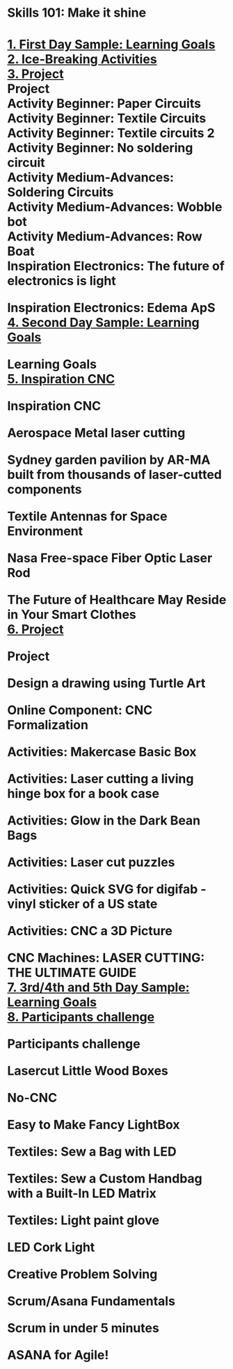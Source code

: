 <HTML>
<h1>Skills 101: Make it shine <h1/>  
<div>
</div>
<div>
<p class="p1"><span class="s2"><a href="https://docs.google.com/document/d/18hnCAKtErFyLZ7Q0TTE4hTFRT5XQaSNrPP_oWJEGZWY/edit">1. First Day Sample: Learning Goals</a></span>&nbsp;<br /> <a href="https://docs.google.com/document/d/18hnCAKtErFyLZ7Q0TTE4hTFRT5XQaSNrPP_oWJEGZWY/edit"><span class="s2">2. Ice-Breaking Activities</span></a> &nbsp;&nbsp;<br /> <a href="https://classroom.google.com/u/1/w/MTI3MjU2MTQwMjU1/tc/MTI3MzkzMzg3MjYz"><span class="s2">3. Project</span></a><br /> Project<br /> Activity Beginner: Paper Circuits &nbsp;<br /> Activity Beginner: Textile Circuits &nbsp;<br /> Activity Beginner: Textile circuits 2<br /> Activity Beginner: No soldering circuit &nbsp;<br /> Activity Medium-Advances: Soldering Circuits<br /> Activity Medium-Advances: Wobble bot<br /> Activity Medium-Advances: Row Boat &nbsp;<br /> Inspiration Electronics: The future of electronics is light</p>
</div>
<div>
<p class="p3"><span class="s3">Inspiration Electronics: Edema ApS<br /> <a href="https://classroom.google.com/u/1/w/MTI3MjU2MTQwMjU1/tc/MTI3NDM1NDYyMjc2"><span class="s2">4. Second Day Sample: Learning Goals</span></a></span></p>
</div>
<div>
<p class="p3"><span class="s3">Learning Goals<br /> <a href="https://classroom.google.com/u/1/w/MTI3MjU2MTQwMjU1/tc/MTI3NDM1ODYwODk1"><span class="s2">5. Inspiration CNC</span></a></span></p>
</div>
<div>
<p class="p1">Inspiration CNC</p>
</div>
<div>
<p class="p1">Aerospace Metal laser cutting</p>
</div>
<div>
<p class="p1">Sydney garden pavilion by AR-MA built from thousands of laser-cutted components &nbsp;</p>
</div>
<div>
<p class="p1">Textile Antennas for Space Environment</p>
</div>
<div>
<p class="p1">Nasa Free-space Fiber Optic Laser Rod &nbsp;</p>
</div>
<div>
<p class="p1">The Future of Healthcare May Reside in Your Smart Clothes<br /> <a href="https://classroom.google.com/u/1/w/MTI3MjU2MTQwMjU1/tc/MTI3NDY0MTk4MTc5"><span class="s2">6. Project</span></a> &nbsp;</p>
</div>
<div>
<p class="p1">Project</p>
</div>
<div>
<p class="p1">Design a drawing using Turtle Art &nbsp;</p>
</div>
<div>
<p class="p1">Online Component: CNC Formalization &nbsp;</p>
</div>
<div>
<p class="p1">Activities: Makercase Basic Box</p>
</div>
<div>
<p class="p1">Activities: Laser cutting a living hinge box for a book case &nbsp;</p>
</div>
<div>
<p class="p1">Activities: Glow in the Dark Bean Bags &nbsp;</p>
</div>
<div>
<p class="p1">Activities: Laser cut puzzles</p>
</div>
<div>
<p class="p1">Activities: Quick SVG for digifab - vinyl sticker of a US state &nbsp;</p>
</div>
<div>
<p class="p1">Activities: CNC a 3D Picture &nbsp;</p>
</div>
<div>
<p class="p3"><span class="s3">CNC Machines: LASER CUTTING: THE ULTIMATE GUIDE &nbsp;<br /> <a href="https://classroom.google.com/u/1/w/MTI3MjU2MTQwMjU1/tc/MTI3NDc5MzU5MDcw"><span class="s2">7. 3rd/4th and 5th Day Sample: Learning Goals</span></a> &nbsp;<br /> <a href="https://classroom.google.com/u/1/w/MTI3MjU2MTQwMjU1/tc/MTI3NDc5NDExODA2"><span class="s2">8. Participants challenge</span></a> </span></p>
</div>
<div>
<p class="p1">Participants challenge</p>
</div>
<div>
<p class="p1">Lasercut Little Wood Boxes</p>
</div>
<div>
<p class="p1">No-CNC &nbsp;</p>
</div>
<div>
<p class="p1">Easy to Make Fancy LightBox</p>
</div>
<div>
<p class="p1">Textiles: Sew a Bag with LED &nbsp;</p>
</div>
<div>
<p class="p1">Textiles: Sew a Custom Handbag with a Built-In LED Matrix &nbsp;</p>
</div>
<div>
<p class="p1">Textiles: Light paint glove &nbsp;</p>
</div>
<div>
<p class="p1">LED Cork Light</p>
</div>
<div>
<p class="p1">Creative Problem Solving</p>
</div>
<div>
<p class="p1">Scrum/Asana Fundamentals</p>
</div>
<div>
<p class="p1">Scrum in under 5 minutes&nbsp;</p>
</div>
<div>
<p class="p1">ASANA for Agile!</p>
</div>
